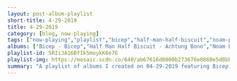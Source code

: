 ```yaml
---
layout: post-album-playlist
short-title: 4-29-2019
title: 4-29-2019
category: [blog, now-playing]
tags: ["now-playing","playlist","bicep","half-man-half-biscuit","noam-pikelny","walt-robertson","harley-poe","various-artists","jaden","turnover","various-artists"]
albums: ["Bicep - Bicep","Half Man Half Biscuit - Achtung Bono","Noam Pikelny - Universal Favorite","Walt Robertson - Walt Robertson","Harley Poe - Have a Great Life.","Various Artists - In Return (Deluxe Edition)","Jaden - The Sunset Tapes: A Cool Tape Story","Turnover - Peripheral Vision","Various Artists - Father of the Bride"]
playlist-id: 5RIiJA16BfIk5moykK6e7E
playlist-img: https://mosaic.scdn.co/640/ab67616d0000b273676e0860e5d8bb468763e70aab67616d0000b2739c16d9d5a54f121b730fe6aaab67616d0000b273b5e0e59ceec43c36f57f9c9aab67616d0000b273d4322a9004288009f6da2975
summary: "A playlist of albums I created on 04-29-2019 featuring Bicep, Half Man Half Biscuit, Noam Pikelny, Walt Robertson, Harley Poe, Various Artists, Jaden, Turnover, and Various Artists"
---
```

